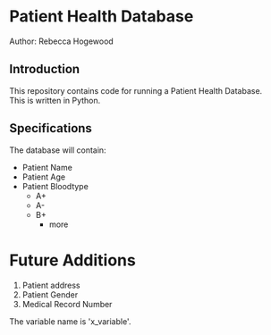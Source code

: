 # Patient Health Database

Author: Rebecca Hogewood

## Introduction
This repository contains code for running a Patient Health Database.  
This is written in Python.

## Specifications
The database will contain:  
* Patient Name
* Patient Age
* Patient Bloodtype
    - A+
    - A-
    - B+
        * more

# Future Additions
1. Patient address
1. Patient Gender
1. Medical Record Number

The variable name is 'x_variable'.